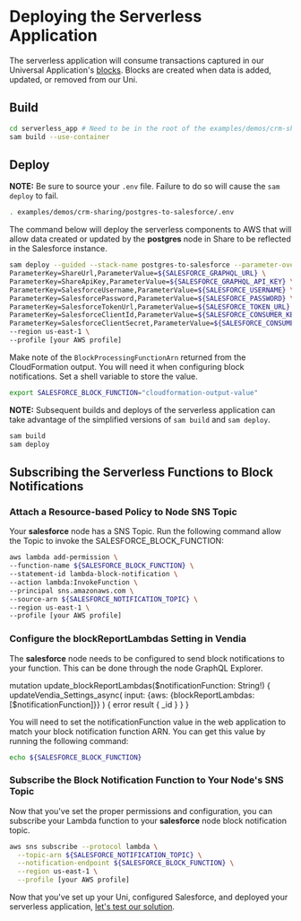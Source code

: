 # Deploying the Serverless Application

The serverless application will consume transactions captured in our Universal Application's [blocks](https://www.vendia.net/docs/share/terms-and-definitions#block). Blocks are created when data is added, updated, or removed from our Uni.

## Build

```bash
cd serverless_app # Need to be in the root of the examples/demos/crm-sharing/postgres-to-salesforce example
sam build --use-container
```

## Deploy

**NOTE:** Be sure to source your `.env` file. Failure to do so will cause the `sam deploy` to fail.

```bash
. examples/demos/crm-sharing/postgres-to-salesforce/.env
```

The command below will deploy the serverless components to AWS that will allow data created or updated by the **postgres** node in Share to be reflected in the Salesforce instance.

```bash
sam deploy --guided --stack-name postgres-to-salesforce --parameter-overrides \
ParameterKey=ShareUrl,ParameterValue=${SALESFORCE_GRAPHQL_URL} \
ParameterKey=ShareApiKey,ParameterValue=${SALESFORCE_GRAPHQL_API_KEY} \
ParameterKey=SalesforceUsername,ParameterValue=${SALESFORCE_USERNAME} \
ParameterKey=SalesforcePassword,ParameterValue=${SALESFORCE_PASSWORD} \
ParameterKey=SalesforceTokenUrl,ParameterValue=${SALESFORCE_TOKEN_URL} \
ParameterKey=SalesforceClientId,ParameterValue=${SALESFORCE_CONSUMER_KEY} \
ParameterKey=SalesforceClientSecret,ParameterValue=${SALESFORCE_CONSUMER_SECRET} \
--region us-east-1 \
--profile [your AWS profile]
```

Make note of the `BlockProcessingFunctionArn` returned from the CloudFormation output. You will need it when configuring block notifications. Set a shell variable to store the value.

```bash
export SALESFORCE_BLOCK_FUNCTION="cloudformation-output-value"
```

**NOTE:** Subsequent builds and deploys of the serverless application can take advantage of the simplified versions of `sam build` and `sam deploy`.

```bash
sam build
sam deploy
```

## Subscribing the Serverless Functions to Block Notifications

### Attach a Resource-based Policy to Node SNS Topic

Your **salesforce** node has a SNS Topic. Run the following command allow the Topic to invoke the SALESFORCE_BLOCK_FUNCTION:

```bash
aws lambda add-permission \
--function-name ${SALESFORCE_BLOCK_FUNCTION} \
--statement-id lambda-block-notification \
--action lambda:InvokeFunction \
--principal sns.amazonaws.com \
--source-arn ${SALESFORCE_NOTIFICATION_TOPIC} \
--region us-east-1 \
--profile [your AWS profile]
```

### Configure the blockReportLambdas Setting in Vendia

The **salesforce** node needs to be configured to send block notifications to your function. This can be done through the node GraphQL Explorer.

mutation update_blockReportLambdas($notificationFunction: String!) {
  updateVendia_Settings_async(
    input: {aws: {blockReportLambdas: [$notificationFunction]}}
  ) {
    error
    result {
      _id
    }
  }
}

You will need to set the notificationFunction value in the web application to match your block notification function ARN. You can get this value by running the following command:

```bash
echo ${SALESFORCE_BLOCK_FUNCTION}
```

### Subscribe the Block Notification Function to Your Node's SNS Topic

Now that you've set the proper permissions and configuration, you can subscribe your Lambda function to your **salesforce** node block notification topic.

```bash
aws sns subscribe --protocol lambda \
  --topic-arn ${SALESFORCE_NOTIFICATION_TOPIC} \
  --notification-endpoint ${SALESFORCE_BLOCK_FUNCTION} \
  --region us-east-1 \
  --profile [your AWS profile]
```

Now that you've set up your Uni, configured Salesforce, and deployed your serverless application, [let's test our solution](./testing-solution.md).
